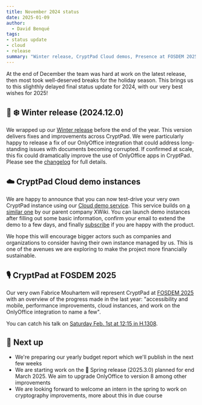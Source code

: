 ```yaml
---
title: November 2024 status
date: 2025-01-09
author: 
  - David Benqué
tags:
- status update
- cloud
- release
summary: "Winter release, CryptPad Cloud demos, Presence at FOSDEM 2025"
---
```


At the end of December the team was hard at work on the latest release, then most took well-deserved breaks for the holiday season. This brings us to this slighthly delayed final status update for 2024, with our very best wishes for 2025!

## 🚀 ❄️ Winter release (2024.12.0)

We wrapped up our [Winter release](https://github.com/cryptpad/cryptpad/releases/tag/2024.12.0) before the end of the year. This version delivers fixes and improvements across CryptPad. We were particularly happy to release a fix of our OnlyOffice integration that could address long-standing issues with documents becoming corrupted. If confirmed at scale, this fix could dramatically improve the use of OnlyOffice apps in CryptPad. Please see the [changelog](https://github.com/cryptpad/cryptpad/releases/tag/2024.12.0) for full details.


## ☁️ CryptPad Cloud demo instances

We are happy to announce that you can now test-drive your very own CryptPad instance using our [Cloud demo service](https://cryptpad.org/try-cloud/). This service builds on [a similar one](https://xwiki.com/en/try-xwiki/) by our parent company XWiki. You can launch demo instances after filling out some basic information, confirm your email to extend the demo to a few days, and finally [subscribe](https://cryptpad.org/pricing/#full) if you are happy with the product.

We hope this will encourage bigger actors such as companies and organizations to consider having their own instance managed by us. This is one of the avenues we are exploring to make the project more financially sustainable.


## 🎙️ CryptPad at FOSDEM 2025

Our very own Fabrice Mouhartem will represent CryptPad at [FOSDEM 2025](https://fosdem.org/2025/) with an overview of the progress made in the last year: "accessibility and mobile, performance improvements, cloud instances, and work on the OnlyOffice integration to name a few".

You can catch his talk on [Saturday Feb. 1st at 12:15 in H.1308](https://fosdem.org/2025/schedule/event/fosdem-2025-5033-cryptpad-recent-advances-in-privacy-and-collaboration/).


## 🔭 Next up

- We're preparing our yearly budget report which we'll publish in the next few weeks
- We are starting work on the 💐 Spring release (2025.3.0) planned for end March 2025. We aim to upgrade OnlyOffice to version 8 among other improvements
- We are looking forward to welcome an intern in the spring to work on cryptography improvements, more about this in due course
